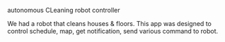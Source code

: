 autonomous CLeaning robot controller


We had a robot that cleans houses & floors. This app was designed to control schedule, map, get notification, send various command to robot.
